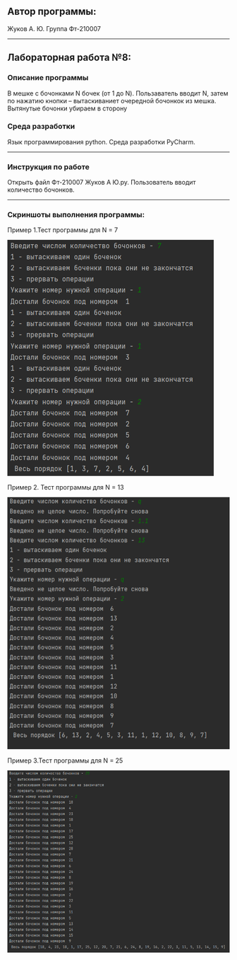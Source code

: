 ## Автор программы: 
Жуков А. Ю. Группа Фт-210007
____
## Лабораторная работа №8:
### Описание программы
В мешке с бочонками N бочек (от 1 до N). Пользаватель вводит N, затем по нажатию кнопки – вытаскиваниет очередной бочонкок из мешка. Вытянутые бочонки убираем в сторону 
### Среда разработки
Язык программирования python. Среда разработки PyCharm.
____
### Инструкция по работе
Открыть файл Фт-210007 Жуков А Ю.py. Пользователь вводит количество бочонков. 
____
### Скриншоты выполнения программы:
Пример 1.Тест программы для N = 7 


![Пример 1](/lab_8/Screenshots_program_execution/1.png)

Пример 2. Тест программы для N = 13 


![Пример 2](/lab_8/Screenshots_program_execution/2.png)

Пример 3.Тест программы для N = 25 


![Пример 3](/lab_8/Screenshots_program_execution/3.png)
